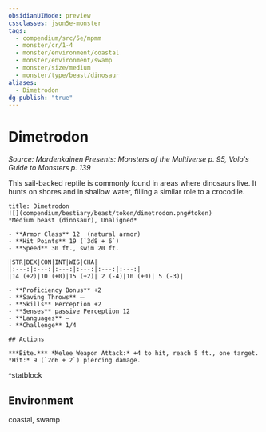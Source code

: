 ```yaml
---
obsidianUIMode: preview
cssclasses: json5e-monster
tags:
  - compendium/src/5e/mpmm
  - monster/cr/1-4
  - monster/environment/coastal
  - monster/environment/swamp
  - monster/size/medium
  - monster/type/beast/dinosaur
aliases:
  - Dimetrodon
dg-publish: "true"
---
```

# Dimetrodon
*Source: Mordenkainen Presents: Monsters of the Multiverse p. 95, Volo's Guide to Monsters p. 139*  

This sail-backed reptile is commonly found in areas where dinosaurs live. It hunts on shores and in shallow water, filling a similar role to a crocodile.

```ad-statblock
title: Dimetrodon
![](compendium/bestiary/beast/token/dimetrodon.png#token)
*Medium beast (dinosaur), Unaligned*

- **Armor Class** 12  (natural armor)
- **Hit Points** 19 (`3d8 + 6`)
- **Speed** 30 ft., swim 20 ft.

|STR|DEX|CON|INT|WIS|CHA|
|:---:|:---:|:---:|:---:|:---:|:---:|
|14 (+2)|10 (+0)|15 (+2)| 2 (-4)|10 (+0)| 5 (-3)|

- **Proficiency Bonus** +2
- **Saving Throws** ⏤
- **Skills** Perception +2
- **Senses** passive Perception 12
- **Languages** —
- **Challenge** 1/4

## Actions

***Bite.*** *Melee Weapon Attack:* +4 to hit, reach 5 ft., one target. *Hit:* 9 (`2d6 + 2`) piercing damage.
```
^statblock

## Environment

coastal, swamp
